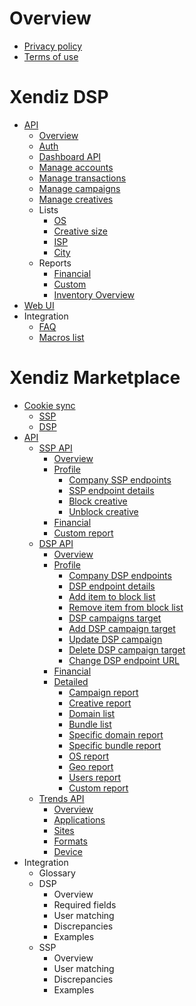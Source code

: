 # Overview

* [Privacy policy](https://xendiz.com/privacy-policy)
* [Terms of use](https://xendiz.com/terms-of-use)

# Xendiz DSP
* [API](./dsp/api)
  * [Overview](./dsp/api)
  * [Auth](./dsp/api#auth)
  * [Dashboard API](./dsp/api#dashboard)
  * [Manage accounts](./dsp/api#accounts)
  * [Manage transactions](./dsp/api#account-transactions)
  * [Manage campaigns](./dsp/api#campaigns)
  * [Manage creatives](./dsp/api#creatives)
  * Lists
    * [OS](/dsp/api#available-os)
    * [Creative size](/dsp/api#available-sizes)
    * [ISP](/dsp/api#available-isp)
    * [City](/dsp/api#cities)
  * Reports
    * [Financial](/dsp/api#financial)
    * [Custom](/dsp/api#custom-report)
    * [Inventory Overview](/dsp/api#inventory-overview)
* [Web UI]()
* Integration
  * [FAQ](./dsp/integration/faq.md)
  * [Macros list](./dsp/integration/macros.md)

# Xendiz Marketplace
* [Cookie sync](./marketplace/cookie_sync)
  * [SSP](./marketplace/cookie_sync#cookie-syncing-with-xendiz-ssp)
  * [DSP](./marketplace/cookie_sync#cookie-syncing-with-xendiz-dsp)
* [API](./marketplace/api)
  * [SSP API](./marketplace/api/ssp)
    * [Overview](./marketplace/api/ssp#overview)
    * [Profile](./marketplace/api/ssp#profile-api)
      * [Company SSP endpoints](./marketplace/api/ssp#company-ssp-endpoints)
      * [SSP endpoint details](./marketplace/api/ssp#ssp-endpoint-details)
      * [Block creative](./marketplace/api/ssp#block-creative)
      * [Unblock creative](./marketplace/api/ssp#unblock-creative)
    * [Financial](./marketplace/api/ssp#financial-api)
    * [Custom report](./marketplace/api/ssp#custom-report)
  * [DSP API](./marketplace/api/dsp)
    * [Overview](./marketplace/api/dsp#overview)
    * [Profile](./marketplace/api/dsp#profile-api)
      * [Company DSP endpoints](./marketplace/api/dsp#company-dsp-endpoints) 
      * [DSP endpoint details](./marketplace/api/dsp#dsp-endpoint-details)
      * [Add item to block list](./marketplace/api/dsp#add-items-to-block-list)
      * [Remove item from block list](./marketplace/api/dsp#remove-items-from-block-list)
      * [DSP campaigns target](./marketplace/api/dsp#dsp-campaigns-target)
      * [Add DSP campaign target](./marketplace/api/dsp#add-dsp-campaign-target)
      * [Update DSP campaign](./marketplace/api/dsp#update-dsp-campaign)
      * [Delete DSP campaign target](./marketplace/api/dsp#delete-dsp-campaign-target)
      * [Change DSP endpoint URL](./marketplace/api/dsp#change-dsp-endpoint-url)
    * [Financial](./marketplace/api/dsp#financial-api)
    * [Detailed](./marketplace/api/dsp#detailed-reports-api)
      * [Campaign report](./marketplace/api/dsp#campaign-report)
      * [Creative report](./marketplace/api/dsp#creative-report)
      * [Domain list](./marketplace/api/dsp#domain-list)
      * [Bundle list](./marketplace/api/dsp#bundle-list)
      * [Specific domain report](./marketplace/api/dsp#specific-domain-report)
      * [Specific bundle report](./marketplace/api/dsp#specific-bundle-report)
      * [OS report](./marketplace/api/dsp#os-report)
      * [Geo report](./marketplace/api/dsp#geo-report)
      * [Users report](./marketplace/api/dsp#user-report)
      * [Custom report](./marketplace/api/dsp#custom-report)
  * [Trends API](./marketplace/api/trends)
    * [Overview](./marketplace/api/trends#overview)
    * [Applications](./marketplace/api/trends#applications)
    * [Sites](./marketplace/api/trends#sites)
    * [Formats](./marketplace/api/trends#formats)
    * [Device](./marketplace/api/trends#device)
* Integration
  * Glossary
  * DSP
    * Overview
    * Required fields
    * User matching
    * Discrepancies
    * Examples
  * SSP
    * Overview
    * User matching
    * Discrepancies 
    * Examples
